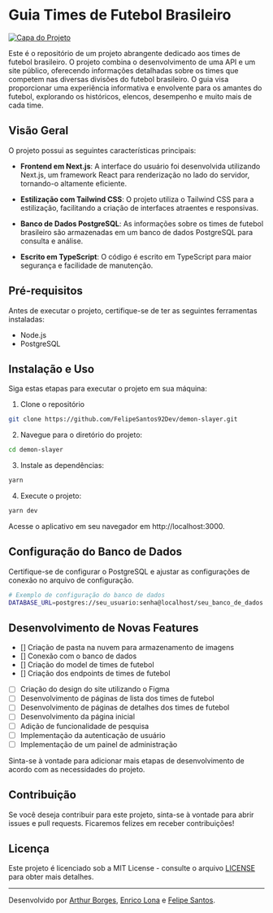 # Guia Times de Futebol Brasileiro

[![Capa do Projeto](https://i.imgur.com/2l6tnPy.jpg)](https://github.com/FelipeSantos92Dev/times-futebol-brasileiro)

Este é o repositório de um projeto abrangente dedicado aos times de futebol brasileiro. O projeto combina o desenvolvimento de uma API e um site público, oferecendo informações detalhadas sobre os times que competem nas diversas divisões do futebol brasileiro. O guia visa proporcionar uma experiência informativa e envolvente para os amantes do futebol, explorando os históricos, elencos, desempenho e muito mais de cada time.

## Visão Geral

O projeto possui as seguintes características principais:

- **Frontend em Next.js**: A interface do usuário foi desenvolvida utilizando Next.js, um framework React para renderização no lado do servidor, tornando-o altamente eficiente.

- **Estilização com Tailwind CSS**: O projeto utiliza o Tailwind CSS para a estilização, facilitando a criação de interfaces atraentes e responsivas.

- **Banco de Dados PostgreSQL**: As informações sobre os times de futebol brasileiro são armazenadas em um banco de dados PostgreSQL para consulta e análise.

- **Escrito em TypeScript**: O código é escrito em TypeScript para maior segurança e facilidade de manutenção.

## Pré-requisitos

Antes de executar o projeto, certifique-se de ter as seguintes ferramentas instaladas:

- Node.js
- PostgreSQL

## Instalação e Uso

Siga estas etapas para executar o projeto em sua máquina:

1. Clone o repositório

```sh
git clone https://github.com/FelipeSantos92Dev/demon-slayer.git
```

2. Navegue para o diretório do projeto:

```sh
cd demon-slayer
```

3. Instale as dependências:

```sh
yarn
```

4. Execute o projeto:

```sh
yarn dev
```

Acesse o aplicativo em seu navegador em http://localhost:3000.

## Configuração do Banco de Dados

Certifique-se de configurar o PostgreSQL e ajustar as configurações de conexão no arquivo de configuração.

```sh
# Exemplo de configuração do banco de dados
DATABASE_URL=postgres://seu_usuario:senha@localhost/seu_banco_de_dados
```

## Desenvolvimento de Novas Features

- [] Criação de pasta na nuvem para armazenamento de imagens
- [] Conexão com o banco de dados
- [] Criação do model de times de futebol
- [] Criação dos endpoints de times de futebol
- [ ] Criação do design do site utilizando o Figma
- [ ] Desenvolvimento de páginas de lista dos times de futebol
- [ ] Desenvolvimento de páginas de detalhes dos times de futebol
- [ ] Desenvolvimento da página inicial
- [ ] Adição de funcionalidade de pesquisa
- [ ] Implementação da autenticação de usuário
- [ ] Implementação de um painel de administração

Sinta-se à vontade para adicionar mais etapas de desenvolvimento de acordo com as necessidades do projeto.

## Contribuição

Se você deseja contribuir para este projeto, sinta-se à vontade para abrir issues e pull requests. Ficaremos felizes em receber contribuições!

## Licença

Este projeto é licenciado sob a MIT License - consulte o arquivo [LICENSE](LICENSE) para obter mais detalhes.

---

Desenvolvido por [Arthur Borges](https://github.com/Arthursenai), [Enrico Lona](https://github.com/Enrico070) e [Felipe Santos](https://github.com/FelipeSantos92Dev).
